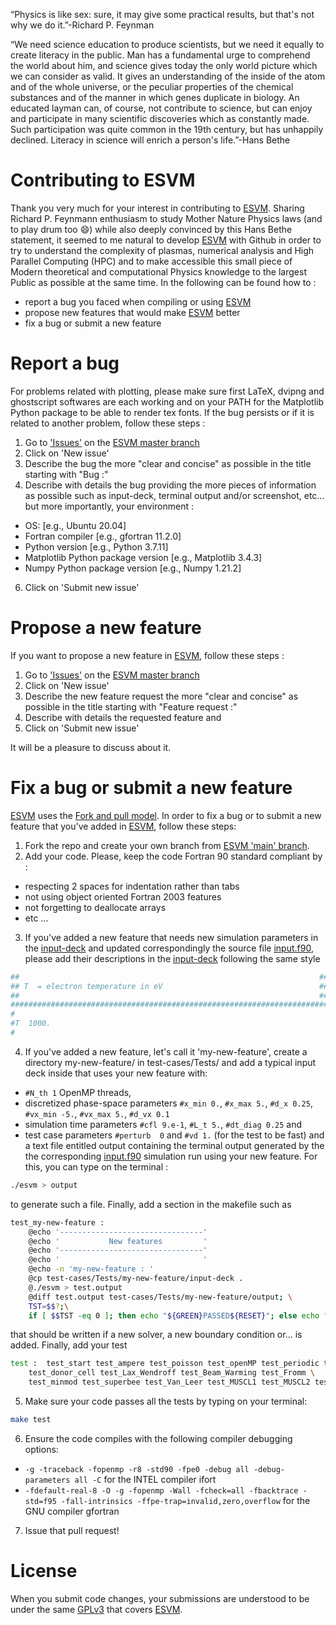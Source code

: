 “Physics is like sex: sure, it may give some practical results, but that's not why we do it.”-Richard P. Feynman

“We need science education to produce scientists, but we need it equally to create literacy in the public. Man has a fundamental urge to comprehend the world about him, and science gives today the only world picture which we can consider as valid. It gives an understanding of the inside of the atom and of the whole universe, or the peculiar properties of the chemical substances and of the manner in which genes duplicate in biology. An educated layman can, of course, not contribute to science, but can enjoy and participate in many scientific discoveries which as constantly made. Such participation was quite common in the 19th century, but has unhappily declined. Literacy in science will enrich a person's life.”-Hans Bethe

# Contributing to ESVM

Thank you very much for your interest in contributing to [ESVM](https://github.com/michaeltouati/ESVM). Sharing Richard P. Feynmann enthusiasm to study Mother Nature Physics laws (and to play drum too 😄) while also deeply convinced by this Hans Bethe statement, it seemed to me natural to develop [ESVM](https://github.com/michaeltouati/ESVM) with Github in order to try to understand the complexity of plasmas, numerical analysis and High Parallel Computing (HPC) and to make accessible this small piece of Modern theoretical and computational Physics knowledge to the largest Public as possible at the same time.
In the following can be found how to :
- report a bug you faced when compiling or using [ESVM](https://github.com/michaeltouati/ESVM)
- propose new features that would make [ESVM](https://github.com/michaeltouati/ESVM) better
- fix a bug or submit a new feature

# Report a bug

For problems related with plotting, please make sure first LaTeX, dvipng and ghostscript softwares are each working and on your PATH for the Matplotlib Python package to be able to render tex fonts. If the bug persists or if it is related to another problem, follow these steps :
1) Go to ['Issues'](https://github.com/michaeltouati/ESVM/issues) on the [ESVM master branch](https://github.com/michaeltouati/ESVM) 
2) Click on 'New issue'
4) Describe the bug the more "clear and concise" as possible in the title starting with "Bug :"
5) Describe with details the bug providing the more pieces of information as possible such as input-deck, terminal output and/or screenshot, etc... but more importantly, your environment :
- OS: [e.g., Ubuntu 20.04]
- Fortran compiler [e.g., gfortran 11.2.0]
- Python version [e.g., Python 3.7.11]
- Matplotlib Python package version [e.g., Matplotlib 3.4.3]
- Numpy Python package version [e.g., Numpy 1.21.2]
6) Click on 'Submit new issue'

# Propose a new feature

If you want to propose a new feature in [ESVM](https://github.com/michaeltouati/ESVM), follow these steps :
1) Go to ['Issues'](https://github.com/michaeltouati/ESVM/issues) on the [ESVM master branch](https://github.com/michaeltouati/ESVM)
2) Click on 'New issue'
4) Describe the new feature request the more "clear and concise" as possible in the title starting with "Feature request :"
5) Describe with details the requested feature and
6) Click on 'Submit new issue'

It will be a pleasure to discuss about it.

# Fix a bug or submit a new feature

[ESVM](https://github.com/michaeltouati/ESVM) uses the [Fork and pull model](https://docs.github.com/en/github/collaborating-with-pull-requests/getting-started/about-collaborative-development-models). In order to fix a bug or to submit a new feature that you've added in [ESVM](https://github.com/michaeltouati/ESVM), follow these steps:

1) Fork the repo and create your own branch from [ESVM 'main' branch](https://github.com/michaeltouati/ESVM).
2) Add your code. Please, keep the code Fortran 90 standard compliant by : 
- respecting 2 spaces for indentation rather than tabs
- not using object oriented Fortran 2003 features
- not forgetting to deallocate arrays
- etc ...
3) If you've added a new feature that needs new simulation parameters in the [input-deck](https://github.com/michaeltouati/ESVM/blob/main/input-deck) and updated correspondingly the source file [input.f90](https://github.com/michaeltouati/ESVM/blob/main/sources/input.f90), please add their descriptions in the [input-deck](https://github.com/michaeltouati/ESVM/blob/main/input-deck) following the same style
```sh
##                                                                   ##
## T  = electron temperature in eV                                   ##
##                                                                   ##
#######################################################################
#
#T  1000.
#
```
4) If you've added a new feature, let's call it 'my-new-feature', create a directory my-new-feature/ in test-cases/Tests/ and add a typical input deck inside that uses your new feature with:
- `#N_th 1` OpenMP threads, 
- discretized phase-space parameters `#x_min 0.`, `#x_max 5.`, `#d_x 0.25`, `#vx_min -5.`, `#vx_max 5.`, `#d_vx 0.1`
- simulation time parameters `#cfl 9.e-1`, `#L_t 5.`, `#dt_diag 0.25` and
- test case parameters `#perturb  0` and `#vd 1.`
(for the test to be fast) and a text file entitled output containing the terminal output generated by the the corresponding [input.f90](https://github.com/michaeltouati/ESVM/blob/main/sources/input.f90) simulation run using your new feature. For this, you can type on the terminal :
```sh
./esvm > output
```
to generate such a file. Finally, add a section in the makefile such as
```sh
test_my-new-feature :
	@echo '--------------------------------'
	@echo '           New features         '
	@echo '--------------------------------'
	@echo '                                '
	@echo -n 'my-new-feature : '
	@cp test-cases/Tests/my-new-feature/input-deck .
	@./esvm > test.output
	@diff test.output test-cases/Tests/my-new-feature/output; \
	TST=$$?;\
	if [ $$TST -eq 0 ]; then echo "${GREEN}PASSED${RESET}"; else echo "${RED}NOT PASSED${RESET}"; fi; echo ' '; \
```
that should be written if a new solver, a new boundary condition or... is added. Finally, add your test 
```sh
test :  test_start test_ampere test_poisson test_openMP test_periodic test_absorbing \
	test_donor_cell test_Lax_Wendroff test_Beam_Warming test_Fromm \
	test_minmod test_superbee test_Van_Leer test_MUSCL1 test_MUSCL2 test_my-new-feature test_end
```

5) Make sure your code passes all the tests by typing on your terminal:
```sh
make test
```
6) Ensure the code compiles with the following compiler debugging options:
- `-g -traceback -fopenmp -r8 -std90 -fpe0 -debug all -debug-parameters all -C` for the INTEL compiler ifort
- `-fdefault-real-8 -O -g -fopenmp -Wall -fcheck=all -fbacktrace -std=f95 -fall-intrinsics -ffpe-trap=invalid,zero,overflow` for the GNU compiler gfortran

7) Issue that pull request!

# License
When you submit code changes, your submissions are understood to be under the same [GPLv3](https://www.gnu.org/licenses/gpl-3.0.en.html) that covers [ESVM](https://github.com/michaeltouati/ESVM). 
